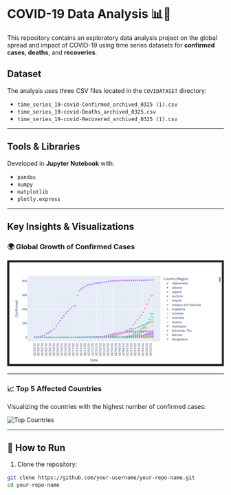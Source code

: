 # COVID-19 Data Analysis 📊🦠

This repository contains an exploratory data analysis project on the global spread and impact of COVID-19 using time series datasets for **confirmed cases**, **deaths**, and **recoveries**.

##  Dataset

The analysis uses three CSV files located in the `COVIDATASET` directory:

- `time_series_19-covid-Confirmed_archived_0325 (1).csv`
- `time_series_19-covid-Deaths_archived_0325.csv`
- `time_series_19-covid-Recovered_archived_0325 (1).csv`

---

##  Tools & Libraries

Developed in **Jupyter Notebook** with:

- `pandas`
- `numpy`
- `matplotlib`
- `plotly.express`

---

##  Key Insights & Visualizations

### 🌍 Global Growth of Confirmed Cases
![Global Confirmed Trend](./insightImages/image.png)

---

### 📈 Top 5 Affected Countries
Visualizing the countries with the highest number of confirmed cases:

![Top Countries](./insightImages/top10Countries.pnge)

---

## 🚀 How to Run

1. Clone the repository:

```bash
git clone https://github.com/your-username/your-repo-name.git
cd your-repo-name
